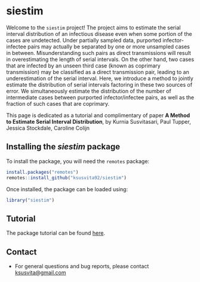 # siestim


Welcome to the `siestim` project! The project aims to estimate the serial interval distribution of an infectious disease even when some portion of the cases are undetected. Under partially sampled data, purported infector-infectee pairs may actually be separated by one or more unsampled cases in between. Misunderstanding such pairs as direct transmissions will result in overestimating the length of serial intervals. On the other hand, two cases that are infected by an unseen third case (known as coprimary transmission) may be classified as a direct transmission pair, leading to an underestimation of the serial interval. Here, we introduce a method to jointly estimate the distribution of serial intervals factoring in these two sources of error. We simultaneously estimate the distribution of the number of intermediate cases between purported infector/infectee pairs, as well as the fraction of such cases that are coprimary. 


This page is dedicated as a tutorial and complimentary of paper 
**A Method to Estimate Serial Interval Distribution**, by
Kurnia Susvitasari, Paul Tupper, Jessica Stockdale, Caroline Colijn


## Installing the *siestim* package
To install the package, you will need the `remotes` package:

```r
install.packages("remotes")
remotes::install_github("ksusvita92/siestim")
```


Once installed, the package can be loaded using:

```r
library("siestim")
```

## Tutorial
The package tutorial can be found [here](https://github.com/ksusvita92/siestim/blob/main/tutorial/tutorial_html.html).


## Contact
- For general questions and bug reports, please contact <ksusvita@gmail.com>
